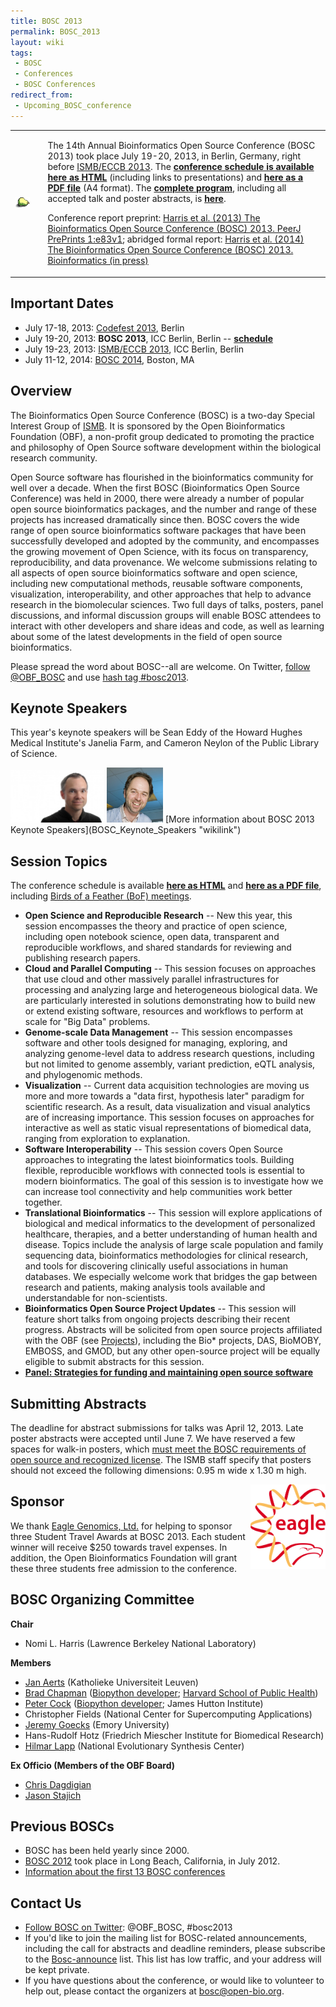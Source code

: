 ```yaml
---
title: BOSC 2013
permalink: BOSC_2013
layout: wiki
tags:
 - BOSC
 - Conferences
 - BOSC Conferences
redirect_from:
 - Upcoming_BOSC_conference
---
```


<table>
<tbody>
<tr class="odd">
<td>
<img src="Pear.png" title="The Bosc Pear" />
</td>
<td></td>
<td><p>The 14th Annual Bioinformatics Open Source Conference (BOSC 2013)
took place July 19-20, 2013, in Berlin, Germany, right before <a
href="http://www.iscb.org/ismbeccb2013">ISMB/ECCB 2013</a>. The
<strong><a href="BOSC_2013_Schedule" title="wikilink">conference
schedule is available here as HTML</a></strong> (including links to
presentations) and <strong><a href="/wiki/BOSC2013_schedule.pdf"
title="wikilink"> here as a PDF file</a></strong> (A4 format). The
<strong><a
href="http://www.open-bio.org/bosc2013/BOSC2013-program.pdf">complete
program</a></strong>, including all accepted talk and poster abstracts,
is <strong><a
href="http://www.open-bio.org/bosc2013/BOSC2013-program.pdf">here</a></strong>.</p>
<p>Conference report preprint: <a
href="https://peerj.com/preprints/83/">Harris et al. (2013) The
Bioinformatics Open Source Conference (BOSC) 2013. PeerJ PrePrints
1:e83v1</a>; abridged formal report: <a
href="http://dx.doi.org/10.1093/bioinformatics/btu413">Harris et al.
(2014) The Bioinformatics Open Source Conference (BOSC) 2013.
Bioinformatics (in press)</a></p></td>
</tr>
</tbody>
</table>

## Important Dates

- July 17-18, 2013: [Codefest 2013](Codefest_2013 "wikilink"), Berlin
- July 19-20, 2013: **BOSC 2013**, ICC Berlin, Berlin --
  **[schedule](BOSC_2013_Schedule "wikilink")**
- July 19-23, 2013: [ISMB/ECCB 2013](http://www.iscb.org/ismbeccb2013),
  ICC Berlin, Berlin
- July 11-12, 2014: [BOSC 2014](BOSC_2014 "wikilink"), Boston, MA

## Overview

The Bioinformatics Open Source Conference (BOSC) is a two-day Special
Interest Group of [ISMB](http://www.iscb.org/ismbeccb2013). It is
sponsored by the Open Bioinformatics Foundation (OBF), a non-profit
group dedicated to promoting the practice and philosophy of Open Source
software development within the biological research community.

Open Source software has flourished in the bioinformatics community for
well over a decade. When the first BOSC (Bioinformatics Open Source
Conference) was held in 2000, there were already a number of popular
open source bioinformatics packages, and the number and range of these
projects has increased dramatically since then. BOSC covers the wide
range of open source bioinformatics software packages that have been
successfully developed and adopted by the community, and encompasses the
growing movement of Open Science, with its focus on transparency,
reproducibility, and data provenance. We welcome submissions relating to
all aspects of open source bioinformatics software and open science,
including new computational methods, reusable software components,
visualization, interoperability, and other approaches that help to
advance research in the biomolecular sciences. Two full days of talks,
posters, panel discussions, and informal discussion groups will enable
BOSC attendees to interact with other developers and share ideas and
code, as well as learning about some of the latest developments in the
field of open source bioinformatics.

Please spread the word about BOSC--all are welcome. On Twitter, [follow
@OBF_BOSC](https://twitter.com/OBF_BOSC) and use [hash tag
\#bosc2013](https://twitter.com/search?q=%23BOSC2013).

## Keynote Speakers

This year's keynote speakers will be Sean Eddy of the Howard Hughes
Medical Institute's Janelia Farm, and Cameron Neylon of the Public
Library of Science.

<img src="SeanEddy.jpg" title="Sean Eddy" width="150" alt="Sean Eddy" />
<img src="Neylon.jpg" title="Cameron Neylon" width="90"
alt="Cameron Neylon" /> [More information about BOSC 2013 Keynote
Speakers](BOSC_Keynote_Speakers "wikilink")

## Session Topics

The conference schedule is available **[here as
HTML](BOSC_2013_Schedule "wikilink")** and **[ here as a PDF
file](/wiki/BOSC2013_schedule.pdf "wikilink")**, including [Birds of a
Feather (BoF) meetings](BOSC_2013/BOFs "wikilink").

- **Open Science and Reproducible Research** -- New this year, this
  session encompasses the theory and practice of open science, including
  open notebook science, open data, transparent and reproducible
  workflows, and shared standards for reviewing and publishing research
  papers.
- **Cloud and Parallel Computing** -- This session focuses on approaches
  that use cloud and other massively parallel infrastructures for
  processing and analyzing large and heterogeneous biological data. We
  are particularly interested in solutions demonstrating how to build
  new or extend existing software, resources and workflows to perform at
  scale for "Big Data" problems.
- **Genome-scale Data Management** -- This session encompasses software
  and other tools designed for managing, exploring, and analyzing
  genome-level data to address research questions, including but not
  limited to genome assembly, variant prediction, eQTL analysis, and
  phylogenomic methods.
- **Visualization** -- Current data acquisition technologies are moving
  us more and more towards a "data first, hypothesis later" paradigm for
  scientific research. As a result, data visualization and visual
  analytics are of increasing importance. This session focuses on
  approaches for interactive as well as static visual representations of
  biomedical data, ranging from exploration to explanation.
- **Software Interoperability** -- This session covers Open Source
  approaches to integrating the latest bioinformatics tools. Building
  flexible, reproducible workflows with connected tools is essential to
  modern bioinformatics. The goal of this session is to investigate how
  we can increase tool connectivity and help communities work better
  together.
- **Translational Bioinformatics** -- This session will explore
  applications of biological and medical informatics to the development
  of personalized healthcare, therapies, and a better understanding of
  human health and disease. Topics include the analysis of large scale
  population and family sequencing data, bioinformatics methodologies
  for clinical research, and tools for discovering clinically useful
  associations in human databases. We especially welcome work that
  bridges the gap between research and patients, making analysis tools
  available and understandable for non-scientists.
- **Bioinformatics Open Source Project Updates** -- This session will
  feature short talks from ongoing projects describing their recent
  progress. Abstracts will be solicited from open source projects
  affiliated with the OBF (see [Projects](Projects "wikilink")),
  including the Bio\* projects, DAS, BioMOBY, EMBOSS, and GMOD, but any
  other open-source project will be equally eligible to submit abstracts
  for this session.
- **[Panel: Strategies for funding and maintaining open source
  software](BOSC_Panel_2013 "wikilink")**

## Submitting Abstracts

The deadline for abstract submissions for talks was April 12, 2013. Late
poster abstracts were accepted until June 7. We have reserved a few
spaces for walk-in posters, which [must meet the BOSC requirements of
open source and recognized
license](BOSC_Abstract_Submission "wikilink"). The ISMB staff specify
that posters should not exceed the following dimensions: 0.95 m wide x
1.30 m high.

<div style="float:right; background-color: #FFFFFF">
<a href="https://www.eaglegenomics.com/">
<img src="Eagle_logo_2013.jpg" title="Eagle Genomics logo"
width="120" />
</a>
</div>

## Sponsor

We thank [Eagle Genomics, Ltd.](http://www.eaglegenomics.com/) for
helping to sponsor three Student Travel Awards at BOSC 2013. Each
student winner will receive \$250 towards travel expenses. In addition,
the Open Bioinformatics Foundation will grant these three students free
admission to the conference.

## BOSC Organizing Committee

**Chair**

- Nomi L. Harris (Lawrence Berkeley National Laboratory)

**Members**

- [Jan Aerts](http://www.esat.kuleuven.be/scd/person.php?persid=473)
  (Katholieke Universiteit Leuven)
- [Brad Chapman](http://bcbio.wordpress.com) ([Biopython
  developer](http://biopython.org); [Harvard School of Public
  Health](http://compbio.sph.harvard.edu/chb/))
- [Peter Cock](http://www.scri.ac.uk/staff/petercock) ([Biopython
  developer](http://biopython.org); James Hutton Institute)
- Christopher Fields (National Center for Supercomputing Applications)
- [Jeremy Goecks](http://bx.mathcs.emory.edu/people/jeremy/) (Emory
  University)
- Hans-Rudolf Hotz (Friedrich Miescher Institute for Biomedical
  Research)
- [Hilmar Lapp](http://www.bioperl.org/wiki/Hilmar_Lapp) (National
  Evolutionary Synthesis Center)

**Ex Officio (Members of the OBF Board)**

- [Chris Dagdigian](http://www.bioperl.org/wiki/Chris_Dagdigian)
- [Jason Stajich](http://www.bioperl.org/wiki/Jason_Stajich)

## Previous BOSCs

- BOSC has been held yearly since 2000.
- [BOSC 2012](BOSC_2012 "wikilink") took place in Long Beach,
  California, in July 2012.
- [ Information about the first 13 BOSC
  conferences](Past_BOSC_conferences "wikilink")

## Contact Us

- [Follow BOSC on Twitter](http://twitter.com/#!/BOSC2012): @OBF_BOSC,
  \#bosc2013
- If you'd like to join the mailing list for BOSC-related announcements,
  including the call for abstracts and deadline reminders, please
  subscribe to the
  [Bosc-announce](http://lists.open-bio.org/mailman/listinfo/bosc-announce)
  list. This list has low traffic, and your address will be kept
  private.
- If you have questions about the conference, or would like to volunteer
  to help out, please contact the organizers at <bosc@open-bio.org>.
